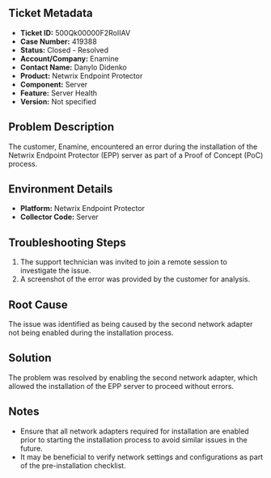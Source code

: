 ## Ticket Metadata
- **Ticket ID:** 500Qk00000F2RoIIAV
- **Case Number:** 419388
- **Status:** Closed - Resolved
- **Account/Company:** Enamine
- **Contact Name:** Danylo Didenko
- **Product:** Netwrix Endpoint Protector
- **Component:** Server
- **Feature:** Server Health
- **Version:** Not specified

## Problem Description
The customer, Enamine, encountered an error during the installation of the Netwrix Endpoint Protector (EPP) server as part of a Proof of Concept (PoC) process.

## Environment Details
- **Platform:** Netwrix Endpoint Protector
- **Collector Code:** Server

## Troubleshooting Steps
1. The support technician was invited to join a remote session to investigate the issue.
2. A screenshot of the error was provided by the customer for analysis.

## Root Cause
The issue was identified as being caused by the second network adapter not being enabled during the installation process.

## Solution
The problem was resolved by enabling the second network adapter, which allowed the installation of the EPP server to proceed without errors.

## Notes
- Ensure that all network adapters required for installation are enabled prior to starting the installation process to avoid similar issues in the future.
- It may be beneficial to verify network settings and configurations as part of the pre-installation checklist.